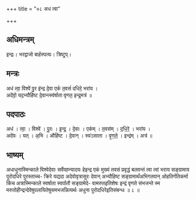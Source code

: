 +++
title = "०८ अध त्वा"

+++
## अधिमन्त्रम्
इन्द्रः। भरद्वाजो बार्हस्पत्यः। त्रिष्टुप्।

## मन्त्रः
अध॑ त्वा॒ विश्वे॑ पु॒र इ॑न्द्र दे॒वा एकं॑ त॒वसं॑ दधिरे॒ भरा॑य ।  
अदे॑वो॒ यद॒भ्यौहि॑ष्ट दे॒वान्त्स्व॑र्षाता वृणत॒ इन्द्र॒मत्र॑ ॥

## पदपाठः
अध॑ । त्वा॒ । विश्वे॑ । पु॒रः । इ॒न्द्र॒ । दे॒वाः । एक॑म् । त॒वस॑म् । द॒धि॒रे॒ । भरा॑य ।  
अदे॑वः । यत् । अ॒भि । औहि॑ष्ट । दे॒वान् । स्वः॑ऽसाता । वृ॒ण॒ते॒ । इन्द्र॑म् । अत्र॑ ॥

## भाष्यम्
अधाधुनास्मिन्काले विश्वेदेवाः सर्वेवह्न्यादयः हेइन्द्र एकं मुख्यं तवसं प्रवृद्धं बलवन्तं त्वा त्वां भराय सङ्ग्रामाय पुरोदधिरे पुरस्ताच्च- क्रिरे यद्यदा अदेवोवृत्रासुरः देवान् अभ्यौहिष्ट सङ्ग्रामार्थंअभिगतवान् ओहतिर्गतिकर्मा किंच अत्रास्मिन्काले स्वर्षाता स्वर्पातौ सङ्ग्रामेदे- वामरुतइतिशेषः इन्द्रं वृणते संभजन्ते स्म मरुतोहीन्द्रन्देवेषुपलायितेषुसमभजन्नित्यर्थः अधुना पुरोदधिरेइतिसंबन्धः ॥ ८ ॥